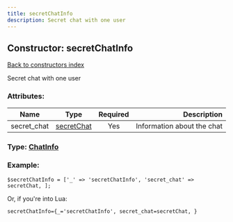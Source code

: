 ```yaml
---
title: secretChatInfo
description: Secret chat with one user
---
```

## Constructor: secretChatInfo  
[Back to constructors index](index.md)



Secret chat with one user

### Attributes:

| Name     |    Type       | Required | Description |
|----------|:-------------:|:--------:|------------:|
|secret\_chat|[secretChat](../types/secretChat.md) | Yes|Information about the chat|



### Type: [ChatInfo](../types/ChatInfo.md)


### Example:

```
$secretChatInfo = ['_' => 'secretChatInfo', 'secret_chat' => secretChat, ];
```  

Or, if you're into Lua:  


```
secretChatInfo={_='secretChatInfo', secret_chat=secretChat, }

```


